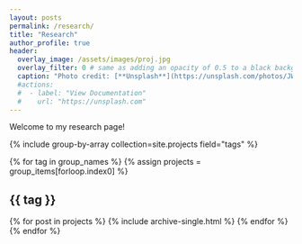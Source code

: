 ```yaml
---
layout: posts
permalink: /research/
title: "Research"
author_profile: true
header:
  overlay_image: /assets/images/proj.jpg
  overlay_filter: 0 # same as adding an opacity of 0.5 to a black background
  caption: "Photo credit: [**Unsplash**](https://unsplash.com/photos/JWiMShWiF14)"
  #actions:
  #  - label: "View Documentation"
  #    url: "https://unsplash.com"
---
```


Welcome to my research page!

{% include group-by-array collection=site.projects field="tags" %}

{% for tag in group_names %}
{% assign projects = group_items[forloop.index0] %}

  <h2 id="{{ tag | slugify }}" class="archive__subtitle">{{ tag }}</h2>
  {% for post in projects %}
    {% include archive-single.html %}
  {% endfor %}
{% endfor %}
